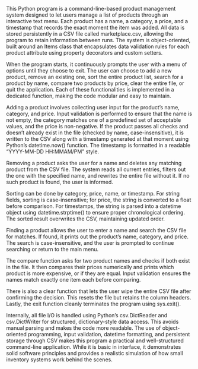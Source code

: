 This Python program is a command-line-based product management system designed to let users manage a list of products through an interactive text menu. Each product has a name, a category, a price, and a timestamp that records the exact moment the item was added. All data is stored persistently in a CSV file called marketplace.csv, allowing the program to retain information between runs. The system is object-oriented, built around an Items class that encapsulates data validation rules for each product attribute using property decorators and custom setters.

When the program starts, it continuously prompts the user with a menu of options until they choose to exit. The user can choose to add a new product, remove an existing one, sort the entire product list, search for a product by name, compare two products by price, clear the entire file, or quit the application. Each of these functionalities is implemented in a dedicated function, making the code modular and easy to maintain.

Adding a product involves collecting user input for the product’s name, category, and price. Input validation is performed to ensure that the name is not empty, the category matches one of a predefined set of acceptable values, and the price is non-negative. If the product passes all checks and doesn’t already exist in the file (checked by name, case-insensitive), it is written to the CSV along with a timestamp generated at that moment using Python’s datetime.now() function. The timestamp is formatted in a readable “YYYY-MM-DD HH:MMAM/PM” style.

Removing a product asks the user for a name and deletes any matching product from the CSV file. The system reads all current entries, filters out the one with the specified name, and rewrites the entire file without it. If no such product is found, the user is informed.

Sorting can be done by category, price, name, or timestamp. For string fields, sorting is case-insensitive; for price, the string is converted to a float before comparison. For timestamps, the string is parsed into a datetime object using datetime.strptime() to ensure proper chronological ordering. The sorted result overwrites the CSV, maintaining updated order.

Finding a product allows the user to enter a name and search the CSV file for matches. If found, it prints out the product’s name, category, and price. The search is case-insensitive, and the user is prompted to continue searching or return to the main menu.

The compare function asks for two product names and checks if both exist in the file. It then compares their prices numerically and prints which product is more expensive, or if they are equal. Input validation ensures the names match exactly one item each before comparing.

There is also a clear function that lets the user wipe the entire CSV file after confirming the decision. This resets the file but retains the column headers. Lastly, the exit function cleanly terminates the program using sys.exit().

Internally, all file I/O is handled using Python’s csv.DictReader and csv.DictWriter for structured, dictionary-style data access. This avoids manual parsing and makes the code more readable. The use of object-oriented programming, input validation, datetime formatting, and persistent storage through CSV makes this program a practical and well-structured command-line application. While it is basic in interface, it demonstrates solid software principles and provides a realistic simulation of how small inventory systems work behind the scenes.